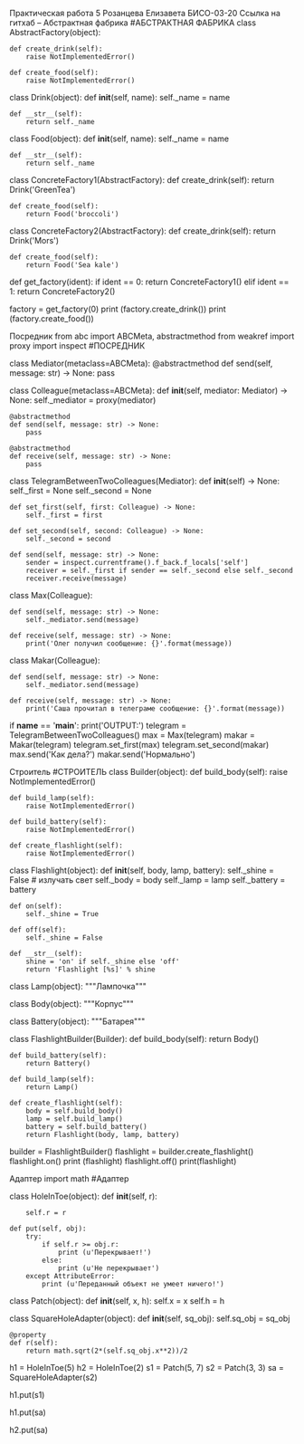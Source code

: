 Практическая работа 5
Розанцева Елизавета БИСО-03-20
Ссылка на гитхаб – 
Абстрактная фабрика
#АБСТРАКТНАЯ ФАБРИКА
class AbstractFactory(object):

    def create_drink(self):
        raise NotImplementedError()
    
    def create_food(self):
        raise NotImplementedError()
    
class Drink(object):
    def __init__(self, name):
        self._name = name
    
    def __str__(self):
        return self._name
    
class Food(object):
    def __init__(self, name):
        self._name = name
    
    def __str__(self):
        return self._name
    
class ConcreteFactory1(AbstractFactory):
    def create_drink(self):
        return Drink('GreenTea')
    
    def create_food(self):
        return Food('broccoli')
    
class ConcreteFactory2(AbstractFactory):
    def create_drink(self):
        return Drink('Mors')
   
    def create_food(self):
        return Food('Sea kale')
    
def get_factory(ident):
    if ident == 0:
        return ConcreteFactory1()
    elif ident == 1:
        return ConcreteFactory2()
    
factory = get_factory(0)
print (factory.create_drink()) 
print (factory.create_food()) 


Посредник
from abc import ABCMeta, abstractmethod
from weakref import proxy
import inspect
#ПОСРЕДНИК

class Mediator(metaclass=ABCMeta):
    @abstractmethod
    def send(self, message: str) -> None:
        pass

class Colleague(metaclass=ABCMeta):
    def __init__(self, mediator: Mediator) -> None:
        self._mediator = proxy(mediator)

    @abstractmethod
    def send(self, message: str) -> None:
        pass

    @abstractmethod
    def receive(self, message: str) -> None:
        pass

class TelegramBetweenTwoColleagues(Mediator):
    def __init__(self) -> None:
        self._first = None
        self._second = None

    def set_first(self, first: Colleague) -> None:
        self._first = first

    def set_second(self, second: Colleague) -> None:
        self._second = second

    def send(self, message: str) -> None:
        sender = inspect.currentframe().f_back.f_locals['self']
        receiver = self._first if sender == self._second else self._second
        receiver.receive(message)

class Max(Colleague):

    def send(self, message: str) -> None:
        self._mediator.send(message)

    def receive(self, message: str) -> None:
        print('Олег получил сообщение: {}'.format(message))

class Makar(Colleague):

    def send(self, message: str) -> None:
        self._mediator.send(message)

    def receive(self, message: str) -> None:
        print('Саша прочитал в телеграме сообщение: {}'.format(message))

if __name__ == '__main__':
    print('OUTPUT:')
    telegram = TelegramBetweenTwoColleagues()
    max = Max(telegram)
    makar = Makar(telegram)
    telegram.set_first(max)
    telegram.set_second(makar)
    max.send('Как дела?')
    makar.send('Нормально')


Строитель
#СТРОИТЕЛЬ
class Builder(object):
    def build_body(self):
        raise NotImplementedError()
 
    def build_lamp(self):
        raise NotImplementedError()
 
    def build_battery(self):
        raise NotImplementedError()
 
    def create_flashlight(self):
        raise NotImplementedError()
 
 
class Flashlight(object):
    def __init__(self, body, lamp, battery):
        self._shine = False  # излучать свет
        self._body = body
        self._lamp = lamp
        self._battery = battery
 
    def on(self):
        self._shine = True
 
    def off(self):
        self._shine = False
 
    def __str__(self):
        shine = 'on' if self._shine else 'off'
        return 'Flashlight [%s]' % shine
 
class Lamp(object):
    """Лампочка"""
 
 
class Body(object):
    """Корпус"""
 
 
class Battery(object):
    """Батарея"""
 
 
class FlashlightBuilder(Builder):
    def build_body(self):
        return Body()
 
    def build_battery(self):
        return Battery()
 
    def build_lamp(self):
        return Lamp()
 
    def create_flashlight(self):
        body = self.build_body()
        lamp = self.build_lamp()
        battery = self.build_battery()
        return Flashlight(body, lamp, battery)
 
 
builder = FlashlightBuilder()
flashlight = builder.create_flashlight()
flashlight.on()
print (flashlight)
flashlight.off()
print(flashlight)

Адаптер
import math
#Адаптер

class HoleInToe(object):
    def __init__(self, r):
        
        self.r = r
 
    def put(self, obj):
        try:
            if self.r >= obj.r:
                print (u'Перекрывает!')
            else:
                print (u'Не перекрывает')
        except AttributeError:
            print (u'Переданный объект не умеет ничего!')
 
 
class Patch(object):
    def __init__(self, x, h):
        self.x = x
        self.h = h
 
 
class SquareHoleAdapter(object):
    def __init__(self, sq_obj):
        self.sq_obj = sq_obj
 
    @property
    def r(self):
        return math.sqrt(2*(self.sq_obj.x**2))/2
 
 
h1 = HoleInToe(5)
h2 = HoleInToe(2)
s1 = Patch(5, 7)
s2 = Patch(3, 3)
sa = SquareHoleAdapter(s2)
 
h1.put(s1)

h1.put(sa)

h2.put(sa)


